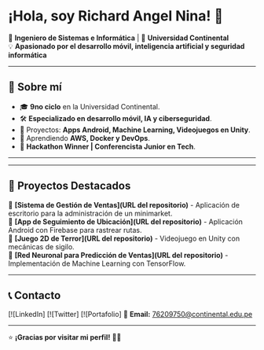 # ¡Hola, soy Richard Angel Nina! 👋  
🎯 **Ingeniero de Sistemas e Informática** | 📌 **Universidad Continental**  
💡 **Apasionado por el desarrollo móvil, inteligencia artificial y seguridad informática**  

---

## 🚀 Sobre mí  
- 🎓 **9no ciclo** en la Universidad Continental.  
- 🛠 **Especializado en desarrollo móvil, IA y ciberseguridad**.  
- 🔭 Proyectos: **Apps Android, Machine Learning, Videojuegos en Unity**.  
- 🎯 Aprendiendo **AWS, Docker y DevOps**.  
- 🚀 **Hackathon Winner | Conferencista Junior en Tech**.  

---

---

## 📂 Proyectos Destacados  
🔹 **[Sistema de Gestión de Ventas](URL del repositorio)** - Aplicación de escritorio para la administración de un minimarket.  
🔹 **[App de Seguimiento de Ubicación](URL del repositorio)** - Aplicación Android con Firebase para rastrear rutas.  
🔹 **[Juego 2D de Terror](URL del repositorio)** - Videojuego en Unity con mecánicas de sigilo.  
🔹 **[Red Neuronal para Predicción de Ventas](URL del repositorio)** - Implementación de Machine Learning con TensorFlow.  

---

## 📞 Contacto  
[![LinkedIn]
[![Twitter]
[![Portafolio]
📧 **Email:** 76209750@continental.edu.pe  

---

⭐ **¡Gracias por visitar mi perfil!** 🚀✨  
